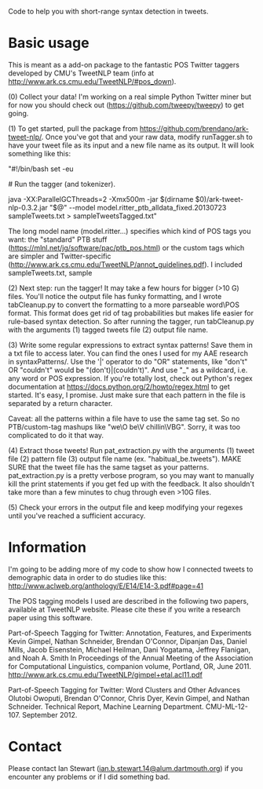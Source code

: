 Code to help you with short-range syntax detection in tweets.

Basic usage
===========

This is meant as a add-on package to the fantastic POS Twitter taggers developed by CMU's TweetNLP team (info at http://www.ark.cs.cmu.edu/TweetNLP/#pos_down).

(0) Collect your data! I'm working on a real simple Python Twitter miner but for now you should check out (https://github.com/tweepy/tweepy) to get going.

(1) To get started, pull the package from https://github.com/brendano/ark-tweet-nlp/. Once you've got that and your raw data, modify runTagger.sh to have your tweet file as its input and a new file name as its output. It will look something like this:

"#!/bin/bash
set -eu

\# Run the tagger (and tokenizer).

java -XX:ParallelGCThreads=2 -Xmx500m -jar $(dirname $0)/ark-tweet-nlp-0.3.2.jar "$@" --model model.ritter_ptb_alldata_fixed.20130723 sampleTweets.txt > sampleTweetsTagged.txt"

The long model name (model.ritter...) specifies which kind of POS tags you want: the "standard" PTB stuff (https://mlnl.net/jg/software/pac/ptb_pos.html) or the custom tags which are simpler and Twitter-specific (http://www.ark.cs.cmu.edu/TweetNLP/annot_guidelines.pdf). I included sampleTweets.txt, sample

(2) Next step: run the tagger! It may take a few hours for bigger (>10 G) files. You'll notice the output file has funky formatting, and I wrote tabCleanup.py to convert the formatting to a more parseable word\POS format. This format does get rid of tag probabilities but makes life easier for rule-based syntax detection. So after running the tagger, run tabCleanup.py with the arguments (1) tagged tweets file (2) output file name.

(3) Write some regular expressions to extract syntax patterns! Save them in a txt file to access later. You can find the ones I used for my AAE research in syntaxPatterns/. Use the '|' operator to do "OR" statements, like "don't" OR "couldn't" would be "(don't)|(couldn't)". And use "_" as a wildcard, i.e. any word or POS expression. If you're totally lost, check out Python's regex documentation at https://docs.python.org/2/howto/regex.html to get started. It's easy, I promise. Just make sure that each pattern in the file is separated by a return character.

Caveat: all the patterns within a file have to use the same tag set. So no PTB/custom-tag mashups like "we\\O be\\V chillin\\VBG". Sorry, it was too complicated to do it that way.

(4) Extract those tweets! Run pat_extraction.py with the arguments (1) tweet file (2) pattern file (3) output file name (ex. "habitual_be.tweets"). MAKE SURE that the tweet file has the same tagset as your patterns. pat_extraction.py is a pretty verbose program, so you may want to manually kill the print statements if you get fed up with the feedback. It also shouldn't take more than a few minutes to chug through even >10G files.

(5) Check your errors in the output file and keep modifying your regexes until you've reached a sufficient accuracy. 

Information
===========

I'm going to be adding more of my code to show how I connected tweets to demographic data in order to do studies like this: http://www.aclweb.org/anthology/E/E14/E14-3.pdf#page=41

The POS tagging models I used are described in the following two papers, available at TweetNLP website.
Please cite these if you write a research paper using this software.

Part-of-Speech Tagging for Twitter: Annotation, Features, and Experiments
Kevin Gimpel, Nathan Schneider, Brendan O'Connor, Dipanjan Das, Daniel Mills,
  Jacob Eisenstein, Michael Heilman, Dani Yogatama, Jeffrey Flanigan, and 
  Noah A. Smith
In Proceedings of the Annual Meeting of the Association
  for Computational Linguistics, companion volume, Portland, OR, June 2011.
http://www.ark.cs.cmu.edu/TweetNLP/gimpel+etal.acl11.pdf

Part-of-Speech Tagging for Twitter: Word Clusters and Other Advances
Olutobi Owoputi, Brendan O'Connor, Chris Dyer, Kevin Gimpel, and
  Nathan Schneider.
Technical Report, Machine Learning Department. CMU-ML-12-107. September 2012.

Contact
=======

Please contact Ian Stewart (ian.b.stewart.14@alum.dartmouth.org) if you encounter any problems or if I did something bad.